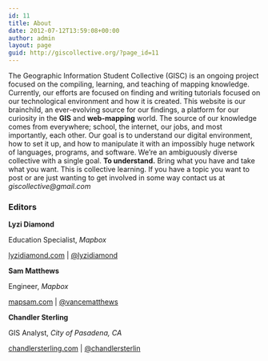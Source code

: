 ```yaml
---
id: 11
title: About
date: 2012-07-12T13:59:08+00:00
author: admin
layout: page
guid: http://giscollective.org/?page_id=11
---
```

The Geographic Information Student Collective (GISC) is an ongoing project focused on the compiling, learning, and teaching of mapping knowledge. Currently, our efforts are focused on finding and writing tutorials focused on our technological environment and how it is created. This website is our brainchild, an ever-evolving source for our findings, a platform for our curiosity in the **GIS** and **web-mapping** world. The source of our knowledge comes from everywhere; school, the internet, our jobs, and most importantly, each other. Our goal is to understand our digital environment, how to set it up, and how to manipulate it with an impossibly huge network of languages, programs, and software. We&#8217;re an ambiguously diverse collective with a single goal. **To understand.** Bring what you have and take what you want. This is collective learning. If you have a topic you want to post or are just wanting to get involved in some way contact us at _giscollective@gmail.com_

### Editors

**Lyzi Diamond**
  
Education Specialist, _Mapbox_
  
[lyzidiamond.com](http://lyzidiamond.com/) | [@lyzidiamond](https://twitter.com/lyzidiamond)

**Sam Matthews**
  
Engineer, _Mapbox_
  
[mapsam.com](http://www.mapsam.com) | [@vancematthews](https://twitter.com/vancematthews)

**Chandler Sterling**
  
GIS Analyst, _City of Pasadena, CA_
  
[chandlersterling.com](http://www.chandlersterling.com) | [@chandlersterlin](https://twitter.com/chandlersterlin)    